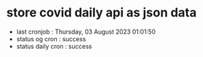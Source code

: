 # store covid daily api as json data

- last cronjob : Thursday, 03 August 2023 01:01:50
- status og cron : success
- status daily cron : success
      
      